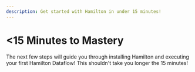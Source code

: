 ```yaml
---
description: Get started with Hamilton in under 15 minutes!
---
```


# <15 Minutes to Mastery

The next few steps will guide you through installing Hamilton and executing your first Hamilton Dataflow! This shouldn't take you longer the 15 minutes!
